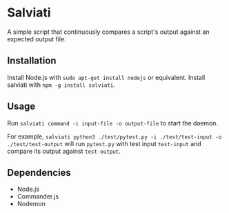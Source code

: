 # Salviati
A simple script that continuously compares a script's output against an expected output file.

## Installation
Install Node.js with `sudo apt-get install nodejs` or equivalent. Install salviati with `npm -g install salviati`.

## Usage
Run `salviati command -i input-file -o output-file` to start the daemon.

For example, `salviati python3 ./test/pytest.py -i ./test/test-input -o ./test/test-output` will run `pytest.py` with test input `test-input` and compare its output against `test-output`.

## Dependencies
* Node.js
* Commander.js
* Nodemon